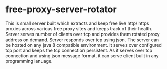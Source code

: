 # free-proxy-server-rotator
This is small server built which extracts and keep free live http/ https proxies across various free proxy sites  and keeps track of their health. Server serves number of clients over tcp and provides them rotated proxy address on demand. Server responds over tcp using json.
The server can be hosted on any java 8 compatible environment. It serves over configured tcp port and keeps the tcp connection persistent.
As it serves over tcp connection and using json message format, it can serve client built in any programming lanuage.
